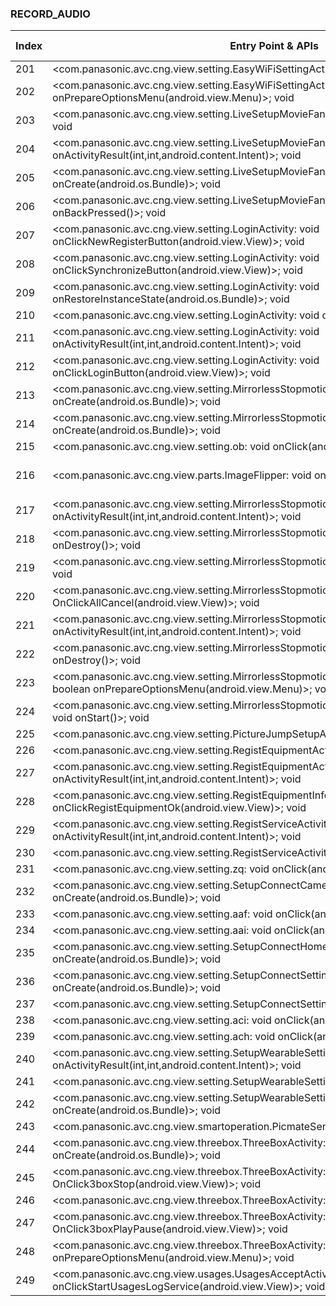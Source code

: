 ### RECORD_AUDIO
| Index | Entry Point & APIs | Screen shot | Resource id | Label |
| ------------- | ------------- | ------------- |-------------|-------------|
| 201 | <com.panasonic.avc.cng.view.setting.EasyWiFiSettingActivity: void onBackPressed()>; void <init> | ![](D:\COSMOS\output\py\Play_win8\Photography\com.panasonic.avc.cng.imageapp\com.panasonic.avc.cng.view.setting.EasyWiFiSettingActivity.png) |  | F |
| 202 | <com.panasonic.avc.cng.view.setting.EasyWiFiSettingActivity: boolean onPrepareOptionsMenu(android.view.Menu)>; void <init> | ![](D:\COSMOS\output\py\Play_win8\Photography\com.panasonic.avc.cng.imageapp\com.panasonic.avc.cng.view.setting.EasyWiFiSettingActivity.png) |  | F |
| 203 | <com.panasonic.avc.cng.view.setting.LiveSetupMovieFandSSActivity: void onResume()>; void <init> | ![](D:\COSMOS\output\py\Play_win8\Photography\com.panasonic.avc.cng.imageapp\com.panasonic.avc.cng.view.setting.LiveSetupMovieFandSSActivity.png) |  | |
| 204 | <com.panasonic.avc.cng.view.setting.LiveSetupMovieFandSSActivity: void onActivityResult(int,int,android.content.Intent)>; void <init> | ![](D:\COSMOS\output\py\Play_win8\Photography\com.panasonic.avc.cng.imageapp\com.panasonic.avc.cng.view.setting.LiveSetupMovieFandSSActivity.png) |  | |
| 205 | <com.panasonic.avc.cng.view.setting.LiveSetupMovieFandSSActivity: void onCreate(android.os.Bundle)>; void <init> | ![](D:\COSMOS\output\py\Play_win8\Photography\com.panasonic.avc.cng.imageapp\com.panasonic.avc.cng.view.setting.LiveSetupMovieFandSSActivity.png) |  | |
| 206 | <com.panasonic.avc.cng.view.setting.LiveSetupMovieFandSSActivity: void onBackPressed()>; void <init> | ![](D:\COSMOS\output\py\Play_win8\Photography\com.panasonic.avc.cng.imageapp\com.panasonic.avc.cng.view.setting.LiveSetupMovieFandSSActivity.png) |  | |
| 207 | <com.panasonic.avc.cng.view.setting.LoginActivity: void onClickNewRegisterButton(android.view.View)>; void <init> | ![](D:\COSMOS\output\py\Play_win8\Photography\com.panasonic.avc.cng.imageapp\com.panasonic.avc.cng.view.setting.LoginActivity.png) |  | F |
| 208 | <com.panasonic.avc.cng.view.setting.LoginActivity: void onClickSynchronizeButton(android.view.View)>; void <init> | ![](D:\COSMOS\output\py\Play_win8\Photography\com.panasonic.avc.cng.imageapp\com.panasonic.avc.cng.view.setting.LoginActivity.png) |  | F |
| 209 | <com.panasonic.avc.cng.view.setting.LoginActivity: void onRestoreInstanceState(android.os.Bundle)>; void <init> | ![](D:\COSMOS\output\py\Play_win8\Photography\com.panasonic.avc.cng.imageapp\com.panasonic.avc.cng.view.setting.LoginActivity.png) |  | F |
| 210 | <com.panasonic.avc.cng.view.setting.LoginActivity: void onCreate(android.os.Bundle)>; void <init> | ![](D:\COSMOS\output\py\Play_win8\Photography\com.panasonic.avc.cng.imageapp\com.panasonic.avc.cng.view.setting.LoginActivity.png) |  | F |
| 211 | <com.panasonic.avc.cng.view.setting.LoginActivity: void onActivityResult(int,int,android.content.Intent)>; void <init> | ![](D:\COSMOS\output\py\Play_win8\Photography\com.panasonic.avc.cng.imageapp\com.panasonic.avc.cng.view.setting.LoginActivity.png) |  | F |
| 212 | <com.panasonic.avc.cng.view.setting.LoginActivity: void onClickLoginButton(android.view.View)>; void <init> | ![](D:\COSMOS\output\py\Play_win8\Photography\com.panasonic.avc.cng.imageapp\com.panasonic.avc.cng.view.setting.LoginActivity.png) |  | F |
| 213 | <com.panasonic.avc.cng.view.setting.MirrorlessStopmotionAutoManualSettingActivity: void onCreate(android.os.Bundle)>; void <init> | ![](D:\COSMOS\output\py\Play_win8\Photography\com.panasonic.avc.cng.imageapp\com.panasonic.avc.cng.view.setting.MirrorlessStopmotionAutoManualSettingActivity.png) |  | |
| 214 | <com.panasonic.avc.cng.view.setting.MirrorlessStopmotionMovieMakingActivity: void onCreate(android.os.Bundle)>; void <init> | ![](D:\COSMOS\output\py\Play_win8\Photography\com.panasonic.avc.cng.imageapp\com.panasonic.avc.cng.view.setting.MirrorlessStopmotionMovieMakingActivity.png) |  | |
| 215 | <com.panasonic.avc.cng.view.setting.ob: void onClick(android.view.View)>; void <init> | ![](D:\COSMOS\output\py\Play_win8\Photography\com.panasonic.avc.cng.imageapp\com.panasonic.avc.cng.view.setting.MirrorlessStopmotionMovieMakingActivity.png) |  | |
| 216 | <com.panasonic.avc.cng.view.parts.ImageFlipper: void onLayout(boolean,int,int,int,int)>; void <init> | ![](D:\COSMOS\output\py\Play_win8\Photography\com.panasonic.avc.cng.imageapp\com.panasonic.avc.cng.view.setting.PicmateUploadOneContentViewActivity.png) | {'2131558745': <sensitive_component.SensitiveComponent.SensitiveView object at 0x000001AB4A3F6358>} | F |
| 217 | <com.panasonic.avc.cng.view.setting.MirrorlessStopmotionOneContentPreviewActivity: void onActivityResult(int,int,android.content.Intent)>; void <init> | ![](D:\COSMOS\output\py\Play_win8\Photography\com.panasonic.avc.cng.imageapp\com.panasonic.avc.cng.view.setting.MirrorlessStopmotionOneContentPreviewActivity.png) |  | F |
| 218 | <com.panasonic.avc.cng.view.setting.MirrorlessStopmotionOneContentPreviewActivity: void onDestroy()>; void <init> | ![](D:\COSMOS\output\py\Play_win8\Photography\com.panasonic.avc.cng.imageapp\com.panasonic.avc.cng.view.setting.MirrorlessStopmotionOneContentPreviewActivity.png) |  | F |
| 219 | <com.panasonic.avc.cng.view.setting.MirrorlessStopmotionOperationActivity: void onStart()>; void <init> | ![](D:\COSMOS\output\py\Play_win8\Photography\com.panasonic.avc.cng.imageapp\com.panasonic.avc.cng.view.setting.MirrorlessStopmotionOperationActivity.png) |  | F |
| 220 | <com.panasonic.avc.cng.view.setting.MirrorlessStopmotionOperationActivity: void OnClickAllCancel(android.view.View)>; void <init> | ![](D:\COSMOS\output\py\Play_win8\Photography\com.panasonic.avc.cng.imageapp\com.panasonic.avc.cng.view.setting.MirrorlessStopmotionOperationActivity.png) |  | F |
| 221 | <com.panasonic.avc.cng.view.setting.MirrorlessStopmotionOperationActivity: void onActivityResult(int,int,android.content.Intent)>; void <init> | ![](D:\COSMOS\output\py\Play_win8\Photography\com.panasonic.avc.cng.imageapp\com.panasonic.avc.cng.view.setting.MirrorlessStopmotionOperationActivity.png) |  | F |
| 222 | <com.panasonic.avc.cng.view.setting.MirrorlessStopmotionOperationActivity: void onDestroy()>; void <init> | ![](D:\COSMOS\output\py\Play_win8\Photography\com.panasonic.avc.cng.imageapp\com.panasonic.avc.cng.view.setting.MirrorlessStopmotionOperationActivity.png) |  | F |
| 223 | <com.panasonic.avc.cng.view.setting.MirrorlessStopmotionShotImageSelectionAnimeActivity: boolean onPrepareOptionsMenu(android.view.Menu)>; void <init> | ![](D:\COSMOS\output\py\Play_win8\Photography\com.panasonic.avc.cng.imageapp\com.panasonic.avc.cng.view.setting.MirrorlessStopmotionShotImageSelectionAnimeActivity.png) |  | F |
| 224 | <com.panasonic.avc.cng.view.setting.MirrorlessStopmotionShotImageSelectionAnimeActivity: void onStart()>; void <init> | ![](D:\COSMOS\output\py\Play_win8\Photography\com.panasonic.avc.cng.imageapp\com.panasonic.avc.cng.view.setting.MirrorlessStopmotionShotImageSelectionAnimeActivity.png) |  | F |
| 225 | <com.panasonic.avc.cng.view.setting.PictureJumpSetupActivity: void onResume()>; void <init> | ![](D:\COSMOS\output\py\Play_win8\Photography\com.panasonic.avc.cng.imageapp\com.panasonic.avc.cng.view.setting.PictureJumpSetupActivity.png) |  | F |
| 226 | <com.panasonic.avc.cng.view.setting.RegistEquipmentActivity: void onResume()>; void <init> | ![](D:\COSMOS\output\py\Play_win8\Photography\com.panasonic.avc.cng.imageapp\com.panasonic.avc.cng.view.setting.RegistEquipmentActivity.png) |  | F|
| 227 | <com.panasonic.avc.cng.view.setting.RegistEquipmentActivity: void onActivityResult(int,int,android.content.Intent)>; void <init> | ![](D:\COSMOS\output\py\Play_win8\Photography\com.panasonic.avc.cng.imageapp\com.panasonic.avc.cng.view.setting.RegistEquipmentActivity.png) |  | F |
| 228 | <com.panasonic.avc.cng.view.setting.RegistEquipmentInfoActivity: void onClickRegistEquipmentOk(android.view.View)>; void <init> | ![](D:\COSMOS\output\py\Play_win8\Photography\com.panasonic.avc.cng.imageapp\com.panasonic.avc.cng.view.setting.RegistEquipmentInfoActivity.png) |  | F |
| 229 | <com.panasonic.avc.cng.view.setting.RegistServiceActivity: void onActivityResult(int,int,android.content.Intent)>; void <init> | ![](D:\COSMOS\output\py\Play_win8\Photography\com.panasonic.avc.cng.imageapp\com.panasonic.avc.cng.view.setting.RegistServiceActivity.png) |  | F |
| 230 | <com.panasonic.avc.cng.view.setting.RegistServiceActivity: void onResume()>; void <init> | ![](D:\COSMOS\output\py\Play_win8\Photography\com.panasonic.avc.cng.imageapp\com.panasonic.avc.cng.view.setting.RegistServiceActivity.png) |  | F |
| 231 | <com.panasonic.avc.cng.view.setting.zq: void onClick(android.view.View)>; void <init> | ![](D:\COSMOS\output\py\Play_win8\Photography\com.panasonic.avc.cng.imageapp\com.panasonic.avc.cng.view.setting.SetupConnectCameraSettingActivity.png) |  | |
| 232 | <com.panasonic.avc.cng.view.setting.SetupConnectCameraSettingActivity: void onCreate(android.os.Bundle)>; void <init> | ![](D:\COSMOS\output\py\Play_win8\Photography\com.panasonic.avc.cng.imageapp\com.panasonic.avc.cng.view.setting.SetupConnectCameraSettingActivity.png) |  | |
| 233 | <com.panasonic.avc.cng.view.setting.aaf: void onClick(android.view.View)>; void <init> | ![](D:\COSMOS\output\py\Play_win8\Photography\com.panasonic.avc.cng.imageapp\com.panasonic.avc.cng.view.setting.SetupConnectHomeNetworkSettingActivity.png) |  | F |
| 234 | <com.panasonic.avc.cng.view.setting.aai: void onClick(android.view.View)>; void <init> | ![](D:\COSMOS\output\py\Play_win8\Photography\com.panasonic.avc.cng.imageapp\com.panasonic.avc.cng.view.setting.SetupConnectHomeNetworkSettingActivity.png) |  | F |
| 235 | <com.panasonic.avc.cng.view.setting.SetupConnectHomeNetworkSettingActivity: void onCreate(android.os.Bundle)>; void <init> | ![](D:\COSMOS\output\py\Play_win8\Photography\com.panasonic.avc.cng.imageapp\com.panasonic.avc.cng.view.setting.SetupConnectHomeNetworkSettingActivity.png) |  | F |
| 236 | <com.panasonic.avc.cng.view.setting.SetupConnectSettingActivity: void onCreate(android.os.Bundle)>; void <init> | ![](D:\COSMOS\output\py\Play_win8\Photography\com.panasonic.avc.cng.imageapp\com.panasonic.avc.cng.view.setting.SetupConnectSettingActivity.png) |  | F |
| 237 | <com.panasonic.avc.cng.view.setting.SetupConnectSettingActivity: void onRestart()>; void <init> | ![](D:\COSMOS\output\py\Play_win8\Photography\com.panasonic.avc.cng.imageapp\com.panasonic.avc.cng.view.setting.SetupConnectSettingActivity.png) |  | F |
| 238 | <com.panasonic.avc.cng.view.setting.aci: void onClick(android.view.View)>; void <init> | ![](D:\COSMOS\output\py\Play_win8\Photography\com.panasonic.avc.cng.imageapp\com.panasonic.avc.cng.view.setting.SetupWearableSettingActivity.png) |  | |
| 239 | <com.panasonic.avc.cng.view.setting.ach: void onClick(android.view.View)>; void <init> | ![](D:\COSMOS\output\py\Play_win8\Photography\com.panasonic.avc.cng.imageapp\com.panasonic.avc.cng.view.setting.SetupWearableSettingActivity.png) |  | |
| 240 | <com.panasonic.avc.cng.view.setting.SetupWearableSettingActivity: void onActivityResult(int,int,android.content.Intent)>; void <init> | ![](D:\COSMOS\output\py\Play_win8\Photography\com.panasonic.avc.cng.imageapp\com.panasonic.avc.cng.view.setting.SetupWearableSettingActivity.png) |  | |
| 241 | <com.panasonic.avc.cng.view.setting.SetupWearableSettingActivity: void finish()>; void <init> | ![](D:\COSMOS\output\py\Play_win8\Photography\com.panasonic.avc.cng.imageapp\com.panasonic.avc.cng.view.setting.SetupWearableSettingActivity.png) |  | |
| 242 | <com.panasonic.avc.cng.view.setting.SetupWearableSettingActivity: void onCreate(android.os.Bundle)>; void <init> | ![](D:\COSMOS\output\py\Play_win8\Photography\com.panasonic.avc.cng.imageapp\com.panasonic.avc.cng.view.setting.SetupWearableSettingActivity.png) |  | |
| 243 | <com.panasonic.avc.cng.view.smartoperation.PicmateSendActivity: void onStart()>; void <init> | ![](D:\COSMOS\output\py\Play_win8\Photography\com.panasonic.avc.cng.imageapp\com.panasonic.avc.cng.view.smartoperation.PicmateSendActivity.png) |  | |
| 244 | <com.panasonic.avc.cng.view.threebox.ThreeBoxActivity: void onCreate(android.os.Bundle)>; void <init> | ![](D:\COSMOS\output\py\Play_win8\Photography\com.panasonic.avc.cng.imageapp\com.panasonic.avc.cng.view.threebox.ThreeBoxActivity.png) |  | |
| 245 | <com.panasonic.avc.cng.view.threebox.ThreeBoxActivity: void OnClick3boxStop(android.view.View)>; void <init> | ![](D:\COSMOS\output\py\Play_win8\Photography\com.panasonic.avc.cng.imageapp\com.panasonic.avc.cng.view.threebox.ThreeBoxActivity.png) |  | |
| 246 | <com.panasonic.avc.cng.view.threebox.ThreeBoxActivity: void onDestroy()>; void <init> | ![](D:\COSMOS\output\py\Play_win8\Photography\com.panasonic.avc.cng.imageapp\com.panasonic.avc.cng.view.threebox.ThreeBoxActivity.png) |  | |
| 247 | <com.panasonic.avc.cng.view.threebox.ThreeBoxActivity: void OnClick3boxPlayPause(android.view.View)>; void <init> | ![](D:\COSMOS\output\py\Play_win8\Photography\com.panasonic.avc.cng.imageapp\com.panasonic.avc.cng.view.threebox.ThreeBoxActivity.png) |  | |
| 248 | <com.panasonic.avc.cng.view.threebox.ThreeBoxActivity: boolean onPrepareOptionsMenu(android.view.Menu)>; void <init> | ![](D:\COSMOS\output\py\Play_win8\Photography\com.panasonic.avc.cng.imageapp\com.panasonic.avc.cng.view.threebox.ThreeBoxActivity.png) |  | |
| 249 | <com.panasonic.avc.cng.view.usages.UsagesAcceptActivity: void onClickStartUsagesLogService(android.view.View)>; void <init> | ![](D:\COSMOS\output\py\Play_win8\Photography\com.panasonic.avc.cng.imageapp\com.panasonic.avc.cng.view.usages.UsagesAcceptActivity.png) |  | |
